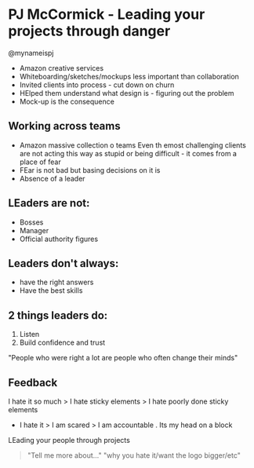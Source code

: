 # PJ McCormick - Leading your projects through danger

@mynameispj

- Amazon creative services
- Whiteboarding/sketches/mockups less important than collaboration
- Invited clients into process - cut down on churn
- HElped them understand what design is - figuring out the problem
- Mock-up is the consequence 

## Working across teams
- Amazon massive collection o teams
Even th emost challenging clients are not acting this way as stupid or being difficult - it comes from a place of fear
-  FEar is not bad but basing decisions on it is
- Absence of a leader

## LEaders are not:

- Bosses
- Manager
- Official authority figures

## Leaders don't always:
- have the right answers
- Have the best skills

## 2 things leaders do:
1. Listen
2. Build confidence and trust

"People who were right a lot are people who often change their minds"

## Feedback
I hate it so much > I hate sticky elements > I hate poorly done sticky elements
- I hate it > I am scared > I am accountable . Its my head on a block

LEading your people through projects

> "Tell me more about…"
 "why you hate it/want the logo bigger/etc"

